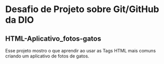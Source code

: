 # Desafio de Projeto sobre Git/GitHub da DIO


## HTML-Aplicativo_fotos-gatos
Esse projeto mostro o que aprendir ao usar as Tags HTML mais comuns criando um aplicativo de fotos de gatos.


